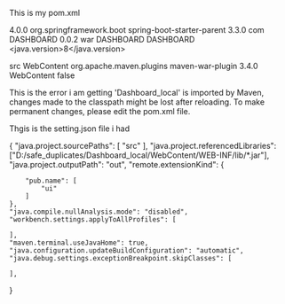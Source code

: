 This is my pom.xml
<?xml version="1.0" encoding="UTF-8"?>
<project xmlns:xsi="http://www.w3.org/2001/XMLSchema-instance" xmlns="http://maven.apache.org/POM/4.0.0"
         xsi:schemaLocation="http://maven.apache.org/POM/4.0.0 https://maven.apache.org/xsd/maven-4.0.0.xsd">
    <modelVersion>4.0.0</modelVersion>
    <parent>
        <groupId>org.springframework.boot</groupId>
        <artifactId>spring-boot-starter-parent</artifactId>
        <version>3.3.0</version>
    </parent>
    <groupId>com</groupId>
    <artifactId>DASHBOARD</artifactId>
    <version>0.0.2</version>
    <packaging>war</packaging>
    <name>DASHBOARD</name>
    <description>DASHBOARD</description>
    <properties> 
    <java.version>8</java.version>
    </properties>

   <build>
   <sourceDirectory>src</sourceDirectory>
    <resources>
        <resource>
            <directory>WebContent</directory>
        </resource>
    </resources>
    <plugins>
        <plugin>
            <groupId>org.apache.maven.plugins</groupId>
            <artifactId>maven-war-plugin</artifactId>
            <version>3.4.0</version>
            <configuration>
                <warSourceDirectory>WebContent</warSourceDirectory>
                <failOnMissingWebXml>false</failOnMissingWebXml>
            </configuration>
        </plugin>
    </plugins>
</build>
</project>


This is the error i am getting
'Dashboard_local' is imported by Maven, changes made to the classpath might be lost after reloading. To make permanent changes, please edit the 
pom.xml file.

Thgis is the setting.json file i had

{
    "java.project.sourcePaths": [
        "src"
    ],
    "java.project.referencedLibraries": ["D:/safe_duplicates/Dashboard_local/WebContent/WEB-INF/lib/*.jar"],
    "java.project.outputPath": "out",
    "remote.extensionKind": {

        "pub.name": [
            "ui"
        ]
    },
    "java.compile.nullAnalysis.mode": "disabled",
    "workbench.settings.applyToAllProfiles": [

    ],
    "maven.terminal.useJavaHome": true,
    "java.configuration.updateBuildConfiguration": "automatic",
    "java.debug.settings.exceptionBreakpoint.skipClasses": [
        
    ],
}

